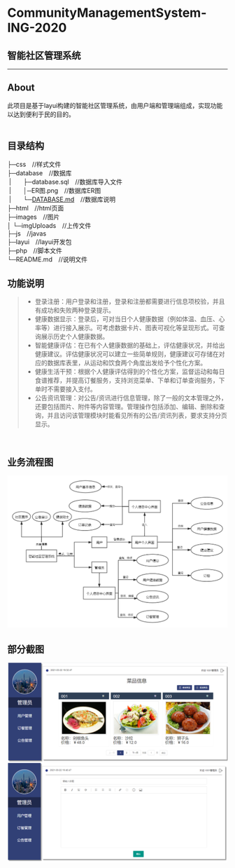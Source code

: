 # **CommunityManagementSystem-ING-2020**
## **智能社区管理系统**
---
## About
此项目是基于layui构建的智能社区管理系统，由用户端和管理端组成，实现功能以达到便利于民的目的。<br>
<br>
## 目录结构<br>
├─css&emsp;//样式文件<br>
├─database&emsp;//数据库<br>
&nbsp;|&emsp;&emsp;├─database.sql&emsp;//数据库导入文件<br>
&nbsp;|&emsp;&emsp;│─ER图.png&emsp;//数据库ER图 <br>
&nbsp;|&emsp;&emsp;└─[DATABASE.md](database/DATABASE.md)&emsp;//数据库说明 <br>
├─html&emsp;//html页面<br> 
├─images&emsp;//图片<br>
│  └─imgUploads&emsp;//上传文件<br>
├─js&emsp;//javas<br>
├─layui&emsp;//layui开发包<br>
├─php&emsp;//脚本文件<br>
└─README.md&emsp;//说明文件<br>

## 功能说明
>* 登录注册：用户登录和注册，登录和注册都需要进行信息项校验，并且有成功和失败两种登录提示。  
>* 健康数据显示：登录后，可对当日个人健康数据（例如体温、血压、心率等）进行接入展示。可考虑数据卡片、图表可视化等呈现形式。可查询展示历史个人健康数据。
>* 智能健康评估：在已有个人健康数据的基础上，评估健康状况，并给出健康建议。评估健康状况可以建立一些简单规则，健康建议可存储在对应的数据库表里，从运动和饮食两个角度出发给予个性化方案。
>* 健康生活干预：根据个人健康评估得到的个性化方案，监督运动和每日食谱推荐，并提高订餐服务，支持浏览菜单、下单和订单查询服务，下单时不需要接入支付。
>* 公告资讯管理：对公告/资讯进行信息管理，除了一般的文本管理之外，还要包括图片、附件等内容管理。管理操作包括添加、编辑、删除和查询，并且访问该管理模块时能看见所有的公告/资讯列表，要求支持分页显示。
<br>

## 业务流程图
![业务流程图](images/业务流程图.png)

## 部分截图
![screenshot1](images/screenshot1.png)
<br>
![screenshot2](images/screenshot2.png)
  
